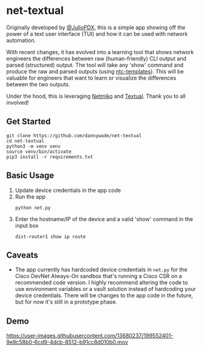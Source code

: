 # net-textual

Originally developed by [@JulioPDX](https://github.com/JulioPDX), this is a simple app showing off the power of a text user interface (TUI) and how it can be used with network automation.

With recent changes, it has evolved into a learning tool that shows network engineers the differences between raw (human-friendly) CLI output and parsed (structured) output. The tool will take any 'show' command and produce the raw and parsed outputs (using [ntc-templates](https://github.com/networktocode/ntc-templates)). This will be valuable for engineers that want to learn or visualize the differences between the two outputs.

Under the hood, this is leveraging [Netmiko](https://github.com/ktbyers/netmiko) and [Textual](https://textual.textualize.io/). Thank you to all involved!

## Get Started

```shell
git clone https://github.com/dannywade/net-textual
cd net-textual
python3 -m venv venv
source venv/bin/activate
pip3 install -r requirements.txt
```

## Basic Usage

1. Update device credentials in the app code
2. Run the app
    ```shell
    python net.py
    ```
3. Enter the hostname/IP of the device and a valid 'show' command in the input box
    ```shell
    dist-router1 show ip route
    ```

## Caveats

- The app currently has hardcoded device credentials in `net.py` for the Cisco DevNet Always-On sandbox that's running a Cisco CSR on a recommended code version. I highly recommend altering the code to use environment variables or a vault solution instead of hardcoding your device credentials. There will be changes to the app code in the future, but for now it's still in a prototype phase.

## Demo


https://user-images.githubusercontent.com/13680237/199552401-9e9c58b0-6cd9-4dcb-8512-b91cc8d010b0.mov

